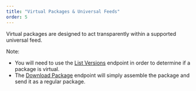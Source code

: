 ```yaml
---
title: "Virtual Packages & Universal Feeds"
order: 5
---
```


Virtual packages are designed to act transparently within a supported universal feed.

Note:
* You will need to use the [List Versions](/docs/proget/upack/proget-api-universalfeed/proget-api-universalfeed-version) endpoint in order to determine if a package is virtual.
 * The [Download Package](/docs/proget/reference-api/proget-api-packages/proget-api-packages-download) endpoint will simply assemble the package and send it as a regular package.
